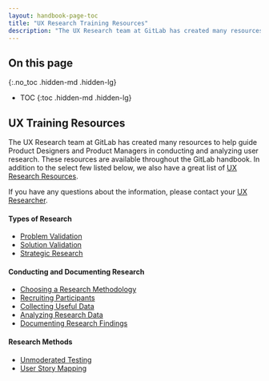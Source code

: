 ```yaml
---
layout: handbook-page-toc
title: "UX Research Training Resources"
description: "The UX Research team at GitLab has created many resources to help guide Product Designers and Product Managers in conducting and analyzing user research."
---
```


## On this page
{:.no_toc .hidden-md .hidden-lg}

- TOC
{:toc .hidden-md .hidden-lg}

## UX Training Resources
The UX Research team at GitLab has created many resources to help guide Product Designers and Product Managers in conducting and analyzing user research. These resources are available throughout the GitLab handbook. In addition to the select few listed below, we also have a great list of [UX Research Resources](/handbook/engineering/ux/ux-research-training/ux-research-resources/).

If you have any questions about the information, please contact your [UX Researcher](/handbook/product/categories/#devops-stages).

#### Types of Research
* [Problem Validation](/handbook/engineering/ux/ux-research-training/problem-validation-and-methods/)
* [Solution Validation](/handbook/engineering/ux/ux-research-training/solution-validation-and-methods/)
* [Strategic Research](/handbook/engineering/ux/ux-research-training/strategic-research-at-gitlab/)

#### Conducting and Documenting Research
* [Choosing a Research Methodology](/handbook/engineering/ux/ux-research-training/choosing-a-research-methodology/)
* [Recruiting Participants](/handbook/engineering/ux/ux-research-training/recruiting-participants/)
* [Collecting Useful Data](/handbook/engineering/ux/ux-research-training/collecting-useful-data/)
* [Analyzing Research Data](/handbook/engineering/ux/ux-research-training/analyzing-research-data/)
* [Documenting Research Findings](/handbook/engineering/ux/ux-research-training/documenting-research-findings/)

#### Research Methods
* [Unmoderated Testing](/handbook/engineering/ux/ux-research-training/unmoderated-testing/)
* [User Story Mapping](/handbook/engineering/ux/ux-research-training/user-story-mapping/)

